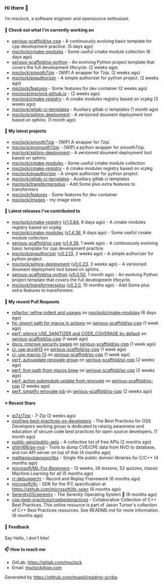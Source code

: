 ### Hi there 👋

I’m msclock, a software engineer and opensource enthusiast.

#### 👷 Check out what I'm currently working on

- [serious-scaffold/ss-cpp](https://github.com/serious-scaffold/ss-cpp) - A continuously evolving basic template for cpp development practice. (5 days ago)
- [msclock/cmake-modules](https://github.com/msclock/cmake-modules) - Some useful cmake module collection (6 days ago)
- [serious-scaffold/ss-python](https://github.com/serious-scaffold/ss-python) - An evolving Python project template that covers the full development lifecycle. (2 weeks ago)
- [msclock/smooth7zip](https://github.com/msclock/smooth7zip) - [WIP] A wrapper for 7zip. (2 weeks ago)
- [msclock/pyauthorizer](https://github.com/msclock/pyauthorizer) - A simple authorizer for python project. (2 weeks ago)
- [msclock/features](https://github.com/msclock/features) - Some features for dev container (2 weeks ago)
- [msclock/msclock.github.io](https://github.com/msclock/msclock.github.io) -  (2 weeks ago)
- [msclock/cmake-registry](https://github.com/msclock/cmake-registry) - A cmake modules registry based on vcpkg (3 weeks ago)
- [msclock/gitlab-ci-templates](https://github.com/msclock/gitlab-ci-templates) - Auxiliary gitlab ci templates (1 month ago)
- [msclock/sphinx-deployment](https://github.com/msclock/sphinx-deployment) - A versioned doument deployment tool based on sphinx. (1 month ago)

#### 🌱 My latest projects

- [msclock/smooth7zip](https://github.com/msclock/smooth7zip) - [WIP] A wrapper for 7zip.
- [msclock/pysmooth7zip](https://github.com/msclock/pysmooth7zip) - [WIP] a python wrapper for smooth7zip.
- [msclock/sphinx-deployment](https://github.com/msclock/sphinx-deployment) - A versioned doument deployment tool based on sphinx.
- [msclock/cmake-modules](https://github.com/msclock/cmake-modules) - Some useful cmake module collection
- [msclock/cmake-registry](https://github.com/msclock/cmake-registry) - A cmake modules registry based on vcpkg
- [msclock/pyauthorizer](https://github.com/msclock/pyauthorizer) - A simple authorizer for python project.
- [msclock/gitlab-ci-templates](https://github.com/msclock/gitlab-ci-templates) - Auxiliary gitlab ci templates
- [msclock/transformersplus](https://github.com/msclock/transformersplus) - Add Some plus extra features to transformers
- [msclock/features](https://github.com/msclock/features) - Some features for dev container
- [msclock/images](https://github.com/msclock/images) - my image store

#### 🔭 Latest releases I've contributed to

- [msclock/cmake-registry](https://github.com/msclock/cmake-registry) ([v1.0.84](https://github.com/msclock/cmake-registry/releases/tag/v1.0.84), 6 days ago) - A cmake modules registry based on vcpkg
- [msclock/cmake-modules](https://github.com/msclock/cmake-modules) ([v1.4.36](https://github.com/msclock/cmake-modules/releases/tag/v1.4.36), 6 days ago) - Some useful cmake module collection
- [serious-scaffold/ss-cpp](https://github.com/serious-scaffold/ss-cpp) ([v1.4.39](https://github.com/serious-scaffold/ss-cpp/releases/tag/v1.4.39), 1 week ago) - A continuously evolving basic template for cpp development practice.
- [msclock/pyauthorizer](https://github.com/msclock/pyauthorizer) ([v0.2.13](https://github.com/msclock/pyauthorizer/releases/tag/v0.2.13), 2 weeks ago) - A simple authorizer for python project.
- [msclock/sphinx-deployment](https://github.com/msclock/sphinx-deployment) ([v0.0.23](https://github.com/msclock/sphinx-deployment/releases/tag/v0.0.23), 3 weeks ago) - A versioned doument deployment tool based on sphinx.
- [serious-scaffold/ss-python](https://github.com/serious-scaffold/ss-python) ([v0.0.50](https://github.com/serious-scaffold/ss-python/releases/tag/v0.0.50), 1 month ago) - An evolving Python project template that covers the full development lifecycle.
- [msclock/transformersplus](https://github.com/msclock/transformersplus) ([v0.2.0](https://github.com/msclock/transformersplus/releases/tag/v0.2.0), 10 months ago) - Add Some plus extra features to transformers

#### 🔨 My recent Pull Requests

- [refactor: refine indent and usages](https://github.com/msclock/cmake-modules/pull/104) on [msclock/cmake-modules](https://github.com/msclock/cmake-modules) (6 days ago)
- [fix: export path for macos in actions](https://github.com/serious-scaffold/ss-cpp/pull/237) on [serious-scaffold/ss-cpp](https://github.com/serious-scaffold/ss-cpp) (1 week ago)
- [perf: silence USE_SANITIZER and CODE_COVERAGE by default](https://github.com/serious-scaffold/ss-cpp/pull/236) on [serious-scaffold/ss-cpp](https://github.com/serious-scaffold/ss-cpp) (1 week ago)
- [docs: improve security pages](https://github.com/serious-scaffold/ss-cpp/pull/235) on [serious-scaffold/ss-cpp](https://github.com/serious-scaffold/ss-cpp) (1 week ago)
- [ci: use gcc@13](https://github.com/serious-scaffold/ss-cpp/pull/234) on [serious-scaffold/ss-cpp](https://github.com/serious-scaffold/ss-cpp) (1 week ago)
- [ci: use macos-13](https://github.com/serious-scaffold/ss-cpp/pull/233) on [serious-scaffold/ss-cpp](https://github.com/serious-scaffold/ss-cpp) (1 week ago)
- [perf: autoupdate renovate group](https://github.com/serious-scaffold/ss-cpp/pull/229) on [serious-scaffold/ss-cpp](https://github.com/serious-scaffold/ss-cpp) (2 weeks ago)
- [perf: llvm path from macos brew](https://github.com/serious-scaffold/ss-cpp/pull/227) on [serious-scaffold/ss-cpp](https://github.com/serious-scaffold/ss-cpp) (2 weeks ago)
- [perf: action submodule update from renovate](https://github.com/serious-scaffold/ss-cpp/pull/226) on [serious-scaffold/ss-cpp](https://github.com/serious-scaffold/ss-cpp) (2 weeks ago)
- [perf: simplify renovate job](https://github.com/serious-scaffold/ss-cpp/pull/225) on [serious-scaffold/ss-cpp](https://github.com/serious-scaffold/ss-cpp) (2 weeks ago)

#### ⭐ Recent Stars

- [ip7z/7zip](https://github.com/ip7z/7zip) - 7-Zip (2 weeks ago)
- [ossf/wg-best-practices-os-developers](https://github.com/ossf/wg-best-practices-os-developers) - The Best Practices for OSS Developers working group is dedicated to raising awareness and education of secure code best practices for open source developers. (1 month ago)
- [public-apis/public-apis](https://github.com/public-apis/public-apis) - A collective list of free APIs (2 months ago)
- [shlin168/go-nvd](https://github.com/shlin168/go-nvd) - Tools to dump CVE/CPE data from NVD to database, and run API server on top of that (4 months ago)
- [mattiasgustavsson/libs](https://github.com/mattiasgustavsson/libs) - Single-file public domain libraries for C/C&#43;&#43; (4 months ago)
- [microsoft/ML-For-Beginners](https://github.com/microsoft/ML-For-Beginners) - 12 weeks, 26 lessons, 52 quizzes, classic Machine Learning for all (5 months ago)
- [rr-debugger/rr](https://github.com/rr-debugger/rr) - Record and Replay Framework (6 months ago)
- [microsoft/ifc](https://github.com/microsoft/ifc) - SDK for the IFC specification at https://github.com/microsoft/ifc-spec (6 months ago)
- [SerenityOS/serenity](https://github.com/SerenityOS/serenity) - The Serenity Operating System 🐞 (6 months ago)
- [cpp-best-practices/cppbestpractices](https://github.com/cpp-best-practices/cppbestpractices) - Collaborative Collection of C&#43;&#43; Best Practices. This online resource is part of Jason Turner&#39;s collection of C&#43;&#43; Best Practices resources. See README.md for more information. (6 months ago)

#### 💬 Feedback

Say Hello, I don't bite!

#### 📫 How to reach me

- GitLab: https://gitlab.com/msclock
- Email: msclock@qq.com

Generated by https://github.com/muesli/readme-scribe
